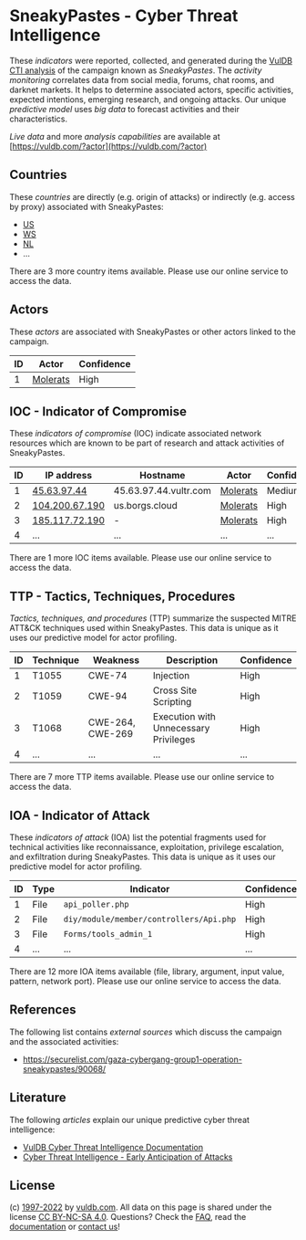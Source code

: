 # SneakyPastes - Cyber Threat Intelligence

These _indicators_ were reported, collected, and generated during the [VulDB CTI analysis](https://vuldb.com/?kb.cti) of the campaign known as _SneakyPastes_. The _activity monitoring_ correlates data from social media, forums, chat rooms, and darknet markets. It helps to determine associated actors, specific activities, expected intentions, emerging research, and ongoing attacks. Our unique _predictive model_ uses _big data_ to forecast activities and their characteristics.

_Live data_ and more _analysis capabilities_ are available at [https://vuldb.com/?actor](https://vuldb.com/?actor)

## Countries

These _countries_ are directly (e.g. origin of attacks) or indirectly (e.g. access by proxy) associated with SneakyPastes:

* [US](https://vuldb.com/?country.us)
* [WS](https://vuldb.com/?country.ws)
* [NL](https://vuldb.com/?country.nl)
* ...

There are 3 more country items available. Please use our online service to access the data.

## Actors

These _actors_ are associated with SneakyPastes or other actors linked to the campaign.

ID | Actor | Confidence
-- | ----- | ----------
1 | [Molerats](https://vuldb.com/?actor.molerats) | High

## IOC - Indicator of Compromise

These _indicators of compromise_ (IOC) indicate associated network resources which are known to be part of research and attack activities of SneakyPastes.

ID | IP address | Hostname | Actor | Confidence
-- | ---------- | -------- | ----- | ----------
1 | [45.63.97.44](https://vuldb.com/?ip.45.63.97.44) | 45.63.97.44.vultr.com | [Molerats](https://vuldb.com/?actor.molerats) | Medium
2 | [104.200.67.190](https://vuldb.com/?ip.104.200.67.190) | us.borgs.cloud | [Molerats](https://vuldb.com/?actor.molerats) | High
3 | [185.117.72.190](https://vuldb.com/?ip.185.117.72.190) | - | [Molerats](https://vuldb.com/?actor.molerats) | High
4 | ... | ... | ... | ...

There are 1 more IOC items available. Please use our online service to access the data.

## TTP - Tactics, Techniques, Procedures

_Tactics, techniques, and procedures_ (TTP) summarize the suspected MITRE ATT&CK techniques used within SneakyPastes. This data is unique as it uses our predictive model for actor profiling.

ID | Technique | Weakness | Description | Confidence
-- | --------- | -------- | ----------- | ----------
1 | T1055 | CWE-74 | Injection | High
2 | T1059 | CWE-94 | Cross Site Scripting | High
3 | T1068 | CWE-264, CWE-269 | Execution with Unnecessary Privileges | High
4 | ... | ... | ... | ...

There are 7 more TTP items available. Please use our online service to access the data.

## IOA - Indicator of Attack

These _indicators of attack_ (IOA) list the potential fragments used for technical activities like reconnaissance, exploitation, privilege escalation, and exfiltration during SneakyPastes. This data is unique as it uses our predictive model for actor profiling.

ID | Type | Indicator | Confidence
-- | ---- | --------- | ----------
1 | File | `api_poller.php` | High
2 | File | `diy/module/member/controllers/Api.php` | High
3 | File | `Forms/tools_admin_1` | High
4 | ... | ... | ...

There are 12 more IOA items available (file, library, argument, input value, pattern, network port). Please use our online service to access the data.

## References

The following list contains _external sources_ which discuss the campaign and the associated activities:

* https://securelist.com/gaza-cybergang-group1-operation-sneakypastes/90068/

## Literature

The following _articles_ explain our unique predictive cyber threat intelligence:

* [VulDB Cyber Threat Intelligence Documentation](https://vuldb.com/?kb.cti)
* [Cyber Threat Intelligence - Early Anticipation of Attacks](https://www.scip.ch/en/?labs.20201022)

## License

(c) [1997-2022](https://vuldb.com/?kb.changelog) by [vuldb.com](https://vuldb.com/?kb.about). All data on this page is shared under the license [CC BY-NC-SA 4.0](https://creativecommons.org/licenses/by-nc-sa/4.0/). Questions? Check the [FAQ](https://vuldb.com/?kb.faq), read the [documentation](https://vuldb.com/?kb) or [contact us](https://vuldb.com/?contact)!
